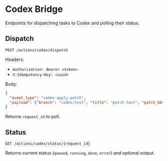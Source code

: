 # Codex Bridge

Endpoints for dispatching tasks to Codex and polling their status.

## Dispatch
`POST /actions/codex/dispatch`

Headers:
- `Authorization: Bearer <token>`
- `X-Idempotency-Key: <uuid>`

Body:
```json
{
  "event_type": "codex-apply-patch",
  "payload": {"branch": "codex/test", "title": "patch test", "patch_b64": "..."}
}
```

Returns `request_id` to poll.

## Status
`GET /actions/codex/status/{request_id}`

Returns current status (`queued`, `running`, `done`, `error`) and optional output.

